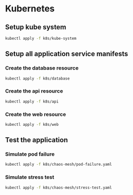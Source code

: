 # Kubernetes

## Setup kube system

```bash
kubectl apply -f k8s/kube-system
```

## Setup all application service manifests

### Create the database resource

```bash
kubectl apply -f k8s/database
```

### Create the api resource

```bash
kubectl apply -f k8s/api
```

### Create the web resource

```bash
kubectl apply -f k8s/web
```

## Test the application

### Simulate pod failure

```bash
kubectl apply -f k8s/chaos-mesh/pod-failure.yaml
```

### Simulate stress test

```bash
kubectl apply -f k8s/chaos-mesh/stress-test.yaml
```
